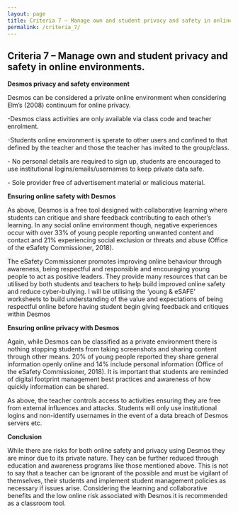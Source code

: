 ```yaml
---
layout: page
title: Criteria 7 – Manage own and student privacy and safety in online environments.
permalink: /criteria_7/
---
```



Criteria 7 – Manage own and student privacy and safety in online environments.
------------------------------------------------------------------------------

**Desmos privacy and safety environment**

Desmos can be considered a private online environment when considering Elm’s
(2008) continuum for online privacy.

\-Desmos class activities are only available via class code and teacher
enrolment.

\-Students online environment is sperate to other users and confined to that
defined by the teacher and those the teacher has invited to the group/class.

\- No personal details are required to sign up, students are encouraged to use
institutional logins/emails/usernames to keep private data safe.

\- Sole provider free of advertisement material or malicious material.

**Ensuring online safety with Desmos**

As above, Desmos is a free tool designed with collaborative learning where
students can critique and share feedback contributing to each other’s learning.
In any social online environment though, negative experiences occur with over
33% of young people reporting unwanted content and contact and 21% experiencing
social exclusion or threats and abuse (Office of the eSafety Commissioner,
2018).

The eSafety Commissioner promotes improving online behaviour through awareness,
being respectful and responsible and encouraging young people to act as positive
leaders. They provide many resources that can be utilised by both students and
teachers to help build improved online safety and reduce cyber-bullying. I will
be utilising the ‘young & eSAFE’ worksheets to build understanding of the value
and expectations of being respectful online before having student begin giving
feedback and critiques within Desmos

**Ensuring online privacy with Desmos**

Again, while Desmos can be classified as a private environment there is nothing
stopping students from taking screenshots and sharing content through other
means. 20% of young people reported they share general information openly online
and 14% include personal information (Office of the eSafety Commissioner, 2018).
It is important that students are reminded of digital footprint management best
practices and awareness of how quickly information can be shared.

As above, the teacher controls access to activities ensuring they are free from
external influences and attacks. Students will only use institutional logins and
non-identify usernames in the event of a data breach of Desmos servers etc.

**Conclusion**

While there are risks for both online safety and privacy using Desmos they are
minor due to its private nature. They can be further reduced through education
and awareness programs like those mentioned above. This is not to say that a
teacher can be ignorant of the possible and must be vigilant of themselves,
their students and implement student management policies as necessary if issues
arise. Considering the learning and collaborative benefits and the low online
risk associated with Desmos it is recommended as a classroom tool.
